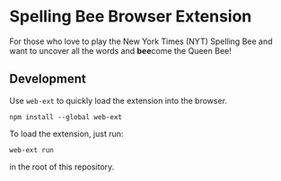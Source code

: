 # Spelling Bee Browser Extension
For those who love to play the New York Times (NYT) Spelling Bee and want to uncover all the words and **bee**come the Queen Bee!

## Development
Use `web-ext` to quickly load the extension into the browser.
```
npm install --global web-ext
```

To load the extension, just run:
```
web-ext run
```
in the root of this repository.
